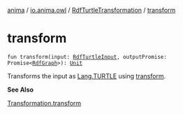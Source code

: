 [anima](../../index.md) / [io.anima.owl](../index.md) / [RdfTurtleTransformation](index.md) / [transform](./transform.md)

# transform

`fun transform(input: `[`RdfTurtleInput`](../-rdf-turtle-input/index.md)`, outputPromise: Promise<`[`RdfGraph`](../-rdf-graph/index.md)`>): `[`Unit`](https://kotlinlang.org/api/latest/jvm/stdlib/kotlin/-unit/index.html)

Transforms the input as [Lang.TURTLE](#) using [transform](./transform.md).

**See Also**

[Transformation.transform](../../io.anima.transform/-transformation/transform.md)

